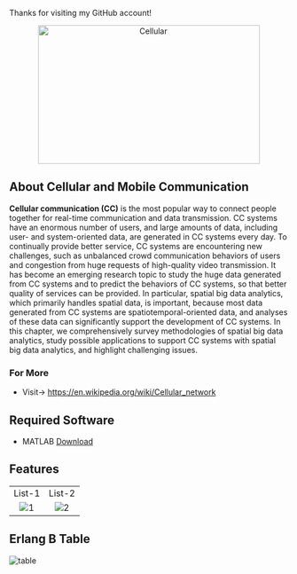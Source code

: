 Thanks for visiting my GitHub account!

<p align="center"><img src="https://github.com/learnwithfair/cellular-communications/tree/main/screenshot/info.jpg" width="400" height="250" alt="Cellular"></p>

## About Cellular and Mobile Communication

**Cellular communication (CC)** is the most popular way to connect people together for real-time communication and data transmission. CC systems have an enormous number of users, and large amounts of data, including user- and system-oriented data, are generated in CC systems every day. To continually provide better service, CC systems are encountering new challenges, such as unbalanced crowd communication behaviors of users and congestion from huge requests of high-quality video transmission. It has become an emerging research topic to study the huge data generated from CC systems and to predict the behaviors of CC systems, so that better quality of services can be provided. In particular, spatial big data analytics, which primarily handles spatial data, is important, because most data generated from CC systems are spatiotemporal-oriented data, and analyses of these data can significantly support the development of CC systems. In this chapter, we comprehensively survey methodologies of spatial big data analytics, study possible applications to support CC systems with spatial big data analytics, and highlight challenging issues.

### For More 
- Visit-> https://en.wikipedia.org/wiki/Cellular_network



## Required Software
- MATLAB [Download](https://github.com/learnwithfair/matlab-installation)



## Features

|   |   |
|:---:|:---:|
|List-1|List-2|
|![1](https://github.com/learnwithfair/cellular-communications/tree/main/screenshot/1.jpg)|![2](https://github.com/learnwithfair/cellular-communications/tree/main/screenshot/2.jpg)|

## Erlang B Table
![table](https://github.com/learnwithfair/cellular-communications/tree/main/screenshot/table.png)

